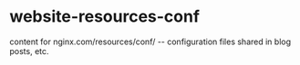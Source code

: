 # website-resources-conf
content for nginx.com/resources/conf/  -- configuration files shared in blog posts, etc. 
